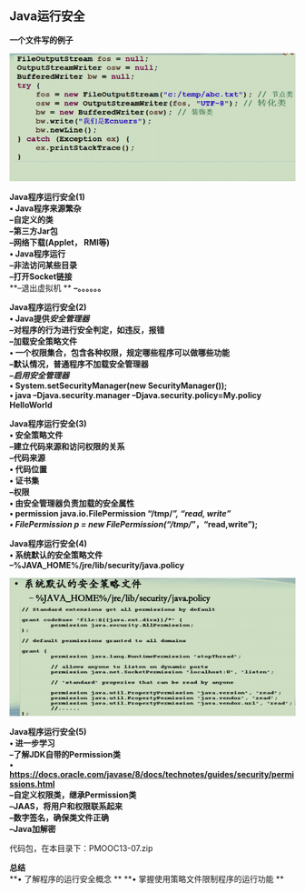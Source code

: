 ## Java运行安全

**一个文件写的例子**  

![一个文件写的例子](./一个文件写的例子.png)



**Java程序运行安全(1)**  
**• Java程序来源繁杂**  
**–自定义的类**  
**–第三方Jar包**  
**–网络下载(Applet， RMI等)**  
**• Java程序运行**  
**–非法访问某些目录**  
**–打开Socket链接**  
**–退出虚拟机 ** 
**–。。。。。。**  



**Java程序运行安全(2)**  
**• Java提供*安全管理器***  
**–对程序的行为进行安全判定，如违反，报错**  
**–加载安全策略文件**  
**• 一个权限集合，包含各种权限，规定哪些程序可以做哪些功能**  
**–默认情况，普通程序不加载安全管理器**  
**–*启用安全管理器***  
**• System.setSecurityManager(new SecurityManager());**  
**• java –Djava.security.manager –Djava.security.policy=My.policy HelloWorld**  



**Java程序运行安全(3)**  
**• 安全策略文件**  
**–建立代码来源和访问权限的关系**  
**–代码来源**  
**• 代码位置**  
**• 证书集**  
**–权限**  
**• 由安全管理器负责加载的安全属性**  
**• permission java.io.FilePermission “/tmp/*”, “read, write”  
• FilePermission p = new FilePermission(“/tmp/*”，“read,write”);**   



**Java程序运行安全(4)**  
**• 系统默认的安全策略文件**  
**–%JAVA_HOME%/jre/lib/security/java.policy**  

![Java程序运行安全4](./Java程序运行安全4.png)



**Java程序运行安全(5)**  
**• 进一步学习**  
**–了解JDK自带的Permission类**  
**• https://docs.oracle.com/javase/8/docs/technotes/guides/security/permissions.html**  
**–自定义权限类，继承Permission类**  
**–JAAS，将用户和权限联系起来**  
**–数字签名，确保类文件正确**  
**–Java加解密**  



代码包，在本目录下：PMOOC13-07.zip

**总结**  
**• 了解程序的运行安全概念 ** 
**• 掌握使用策略文件限制程序的运行功能 ** 